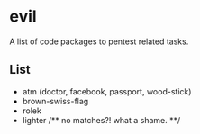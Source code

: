 # evil

A list of code packages to pentest related tasks.

## List

- atm (doctor, facebook, passport, wood-stick)
- brown-swiss-flag
- rolek
- lighter /** no matches?! what a shame. **/
